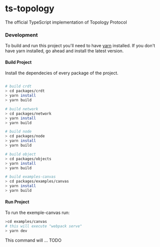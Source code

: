 # ts-topology
The official TypeScript implementation of Topology Protocol

### Development

To build and run this project you'll need to have [yarn](https://classic.yarnpkg.com/lang/en/docs/install/#debian-stable) installed.
If you don't have yarn installed, go ahead and install the latest version.

#### Build Project
Install the dependecies of every package of the project.

```sh

# build crdt
> cd packages/crdt
> yarn install
> yarn build

# build network
> cd packages/network
> yarn install
> yarn build

# build node
> cd packages/node
> yarn install
> yarn build

# build object
> cd packages/objects
> yarn install
> yarn build

# build examples-canvas
> cd packages/examples/canvas
> yarn install
> yarn build

```

#### Run Project
To run the exemple-canvas run:

```sh
>cd examples/canvas
# this will execute "webpack serve" 
> yarn dev
```

This command will ... TODO

